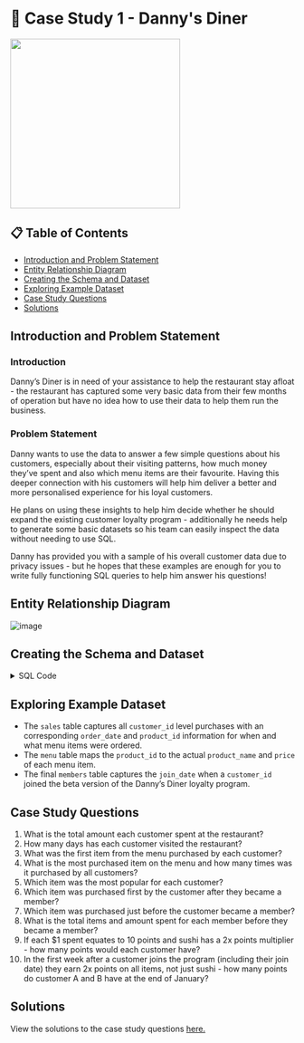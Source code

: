 # :curry: Case Study 1 - Danny's Diner
<img src = 'https://8weeksqlchallenge.com/images/case-study-designs/1.png' width = "300" >

## :clipboard: Table of Contents
- [Introduction and Problem Statement](https://github.com/JayKim-Analytics/8-week-SQL-Challenge/edit/main/Case%20Study%201%20-%20Danny's%20Diner/README.md#introduction-and-problem-statement)
- [Entity Relationship Diagram](https://github.com/JayKim-Analytics/8-week-SQL-Challenge/blob/main/Case%20Study%201%20-%20Danny's%20Diner/Solutions.md)
- [Creating the Schema and Dataset](https://github.com/JayKim-Analytics/8-week-SQL-Challenge/blob/main/Case%20Study%201%20-%20Danny's%20Diner/Solutions.md)
- [Exploring Example Dataset](https://github.com/JayKim-Analytics/8-week-SQL-Challenge/blob/main/Case%20Study%201%20-%20Danny's%20Diner/Solutions.md)
- [Case Study Questions](https://github.com/JayKim-Analytics/8-week-SQL-Challenge/blob/main/Case%20Study%201%20-%20Danny's%20Diner/Solutions.md)
- [Solutions](https://github.com/JayKim-Analytics/8-week-SQL-Challenge/blob/main/Case%20Study%201%20-%20Danny's%20Diner/Solutions.md)

## Introduction and Problem Statement
### Introduction 
Danny’s Diner is in need of your assistance to help the restaurant stay afloat - the restaurant has captured some very basic data from their few months of operation but have no idea how to use their data to help them run the business.

### Problem Statement
Danny wants to use the data to answer a few simple questions about his customers, especially about their visiting patterns, how much money they’ve spent and also which menu items are their favourite. Having this deeper connection with his customers will help him deliver a better and more personalised experience for his loyal customers.

He plans on using these insights to help him decide whether he should expand the existing customer loyalty program - additionally he needs help to generate some basic datasets so his team can easily inspect the data without needing to use SQL.

Danny has provided you with a sample of his overall customer data due to privacy issues - but he hopes that these examples are enough for you to write fully functioning SQL queries to help him answer his questions!

## Entity Relationship Diagram
![image](https://user-images.githubusercontent.com/56371474/225165994-9733c99f-7344-4605-bbdc-9846b9c7c09b.png)

## Creating the Schema and Dataset

<details>
  <summary> SQL Code </summary>
  
```sql
 CREATE SCHEMA dannys_diner;
SET search_path = dannys_diner;

CREATE TABLE sales (
  "customer_id" VARCHAR(1),
  "order_date" DATE,
  "product_id" INTEGER
);

INSERT INTO sales
  ("customer_id", "order_date", "product_id")
VALUES
  ('A', '2021-01-01', '1'),
  ('A', '2021-01-01', '2'),
  ('A', '2021-01-07', '2'),
  ('A', '2021-01-10', '3'),
  ('A', '2021-01-11', '3'),
  ('A', '2021-01-11', '3'),
  ('B', '2021-01-01', '2'),
  ('B', '2021-01-02', '2'),
  ('B', '2021-01-04', '1'),
  ('B', '2021-01-11', '1'),
  ('B', '2021-01-16', '3'),
  ('B', '2021-02-01', '3'),
  ('C', '2021-01-01', '3'),
  ('C', '2021-01-01', '3'),
  ('C', '2021-01-07', '3');
 

CREATE TABLE menu (
  "product_id" INTEGER,
  "product_name" VARCHAR(5),
  "price" INTEGER
);

INSERT INTO menu
  ("product_id", "product_name", "price")
VALUES
  ('1', 'sushi', '10'),
  ('2', 'curry', '15'),
  ('3', 'ramen', '12');
  

CREATE TABLE members (
  "customer_id" VARCHAR(1),
  "join_date" DATE
);

INSERT INTO members
  ("customer_id", "join_date")
VALUES
  ('A', '2021-01-07'),
  ('B', '2021-01-09');
```
 
</details>
 

## Exploring Example Dataset
- The ```sales``` table captures all ```customer_id``` level purchases with an corresponding ```order_date``` and ```product_id``` information for when and what menu items were ordered.
- The ```menu``` table maps the ```product_id``` to the actual ```product_name``` and ```price``` of each menu item.
- The final ```members``` table captures the ```join_date``` when a ```customer_id``` joined the beta version of the Danny’s Diner loyalty program.

## Case Study Questions

  1. What is the total amount each customer spent at the restaurant?
  2. How many days has each customer visited the restaurant?
  3. What was the first item from the menu purchased by each customer?
  4. What is the most purchased item on the menu and how many times was it purchased by all customers?
  5. Which item was the most popular for each customer?
  6. Which item was purchased first by the customer after they became a member?
  7. Which item was purchased just before the customer became a member?
  8. What is the total items and amount spent for each member before they became a member?
  9. If each $1 spent equates to 10 points and sushi has a 2x points multiplier - how many points would each customer have?
  10. In the first week after a customer joins the program (including their join date) they earn 2x points on all items, not just sushi - how many points do customer A and B have at the end of January?
  
## Solutions

View the solutions to the case study questions [here.](https://github.com/JayKim-Analytics/8-week-SQL-Challenge/blob/main/Case%20Study%201%20-%20Danny's%20Diner/Solutions.md) 
